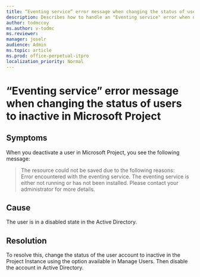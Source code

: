 ```yaml
---
title: “Eventing service” error message when changing the status of users to inactive in Microsoft Project
description: Describes how to handle an "Eventing service" error when deactivating a user in Microsoft Project.
author: todmccoy
ms.author: v-todmc
ms.reviewer: 
manager: joselr
audience: Admin
ms.topic: article
ms.prod: office-perpetual-itpro
localization_priority: Normal 
---
```


# “Eventing service” error message when changing the status of users to inactive in Microsoft Project

## Symptoms
When you deactivate a user in Microsoft Project, you see the following message:

> The resource could not be saved due to the following reasons:<br />Error encountered with the eventing service. The eventing service is either not running or has not been installed. Please contact your administrator for more details.

## Cause
The user is in a disabled state in the Active Directory. 

## Resolution
To resolve this, change the status of the user account to inactive in the Project Instance using the option available in Manage Users. Then disable the account in Active Directory.